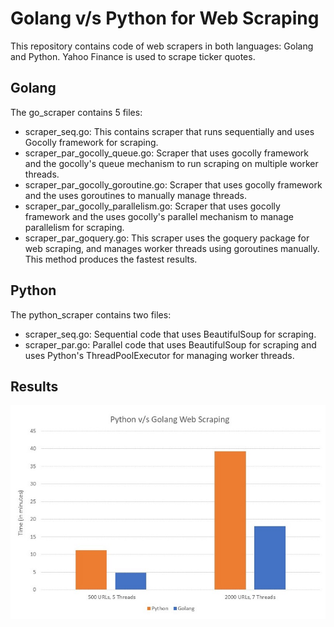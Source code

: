 # Golang v/s Python for Web Scraping

This repository contains code of web scrapers in both languages: Golang and Python. Yahoo Finance is used to scrape ticker quotes.


## Golang

The go_scraper contains 5 files:
- scraper_seq.go:
This contains scraper that runs sequentially and uses Gocolly framework for scraping.
- scraper_par_gocolly_queue.go:
Scraper that uses gocolly framework and the gocolly's queue mechanism to run scraping on multiple worker threads.
- scraper_par_gocolly_goroutine.go:
Scraper that uses gocolly framework and the uses goroutines to manually manage threads.
- scraper_par_gocolly_parallelism.go:
Scraper that uses gocolly framework and the uses gocolly's parallel mechanism to manage parallelism for scraping.
- scraper_par_goquery.go:
This scraper uses the goquery package for web scraping, and manages worker threads using goroutines manually. This method produces the fastest results.


## Python

The python_scraper contains two files:
- scraper_seq.go:
Sequential code that uses BeautifulSoup for scraping.
- scraper_par.go:
Parallel code that uses BeautifulSoup for scraping and uses Python's ThreadPoolExecutor for managing worker threads.

## Results
![Time Execution Comparison](results.jpeg)
